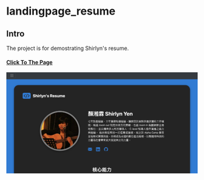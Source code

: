 # landingpage_resume

<h2>Intro</h2>

The project is for demostrating Shirlyn's resume.

<a href="https://github.com/autoimpact/landingpage_resume"><h4>Click To The Page</h4></a>

<img src="https://github.com/autoimpact/landingpage_resume/blob/master/readme/cover_img.png" alt="cover-image">

